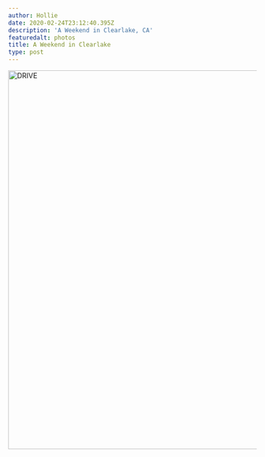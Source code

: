```yaml
---
author: Hollie
date: 2020-02-24T23:12:40.395Z
description: 'A Weekend in Clearlake, CA'
featuredalt: photos
title: A Weekend in Clearlake
type: post
---
```

<a data-flickr-embed="true" href="https://www.flickr.com/photos/181942767@N03/49581654967/in/dateposted/" title="DRIVE"><img src="https://live.staticflickr.com/65535/49581654967_5e6f5ab086_b.jpg" width="1024" height="768" alt="DRIVE"></a><script async src="//embedr.flickr.com/assets/client-code.js" charset="utf-8"></script>
